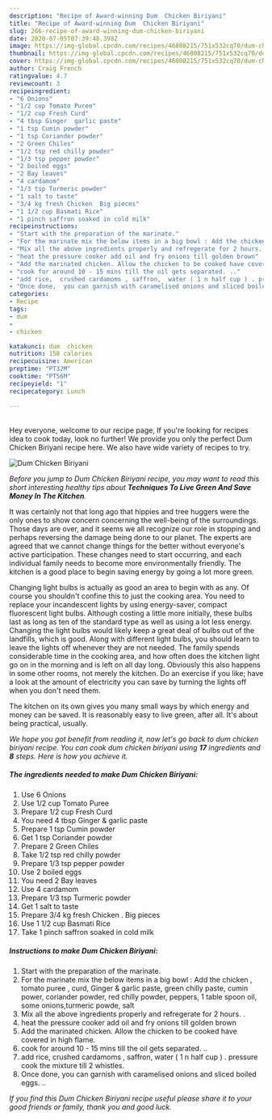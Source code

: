```yaml
---
description: "Recipe of Award-winning Dum  Chicken Biriyani"
title: "Recipe of Award-winning Dum  Chicken Biriyani"
slug: 266-recipe-of-award-winning-dum-chicken-biriyani
date: 2020-07-05T07:39:48.398Z
image: https://img-global.cpcdn.com/recipes/46808215/751x532cq70/dum-chicken-biriyani-recipe-main-photo.jpg
thumbnail: https://img-global.cpcdn.com/recipes/46808215/751x532cq70/dum-chicken-biriyani-recipe-main-photo.jpg
cover: https://img-global.cpcdn.com/recipes/46808215/751x532cq70/dum-chicken-biriyani-recipe-main-photo.jpg
author: Craig French
ratingvalue: 4.7
reviewcount: 3
recipeingredient:
- "6 Onions"
- "1/2 cup Tomato Puree"
- "1/2 cup Fresh Curd"
- "4 tbsp Ginger  garlic paste"
- "1 tsp Cumin powder"
- "1 tsp Coriander powder"
- "2 Green Chiles"
- "1/2 tsp red chilly powder"
- "1/3 tsp pepper powder"
- "2 boiled eggs"
- "2 Bay leaves"
- "4 cardamom"
- "1/3 tsp Turmeric powder"
- "1 salt to taste"
- "3/4 kg fresh Chicken  Big pieces"
- "1 1/2 cup Basmati Rice"
- "1 pinch saffron soaked in cold milk"
recipeinstructions:
- "Start with the preparation of the marinate."
- "For the marinate mix the below items in a big bowl : Add the chicken , tomato puree , curd, Ginger &amp; garlic paste,  green chilly paste, cumin power, coriander powder, red chilly powder, peppers, 1 table spoon oil, some onions,turmeric powde, salt"
- "Mix all the above ingredients properly and refregerate for 2 hours. ."
- "heat the pressure cooker add oil and fry onions till golden brown"
- "Add the marinated chicken. Allow the chicken to be cooked have covered in high flame."
- "cook for around 10 - 15 mins till the oil gets separated. .."
- "add rice,  crushed cardamoms , saffron,  water ( 1 n half cup ) . pressure cook the mixture till 2 whistles."
- "Once done,  you can garnish with caramelised onions and sliced boiled eggs. .."
categories:
- Recipe
tags:
- dum
- 
- chicken

katakunci: dum  chicken 
nutrition: 158 calories
recipecuisine: American
preptime: "PT32M"
cooktime: "PT56M"
recipeyield: "1"
recipecategory: Lunch

---
```

<br>
Hey everyone, welcome to our recipe page, If you're looking for recipes idea to cook today, look no further! We provide you only the perfect Dum  Chicken Biriyani recipe here. We also have wide variety of recipes to try.
<br>


![Dum  Chicken Biriyani](https://img-global.cpcdn.com/recipes/46808215/751x532cq70/dum-chicken-biriyani-recipe-main-photo.jpg)

<i>Before you jump to Dum  Chicken Biriyani recipe, you may want to read this short interesting healthy tips about 
<strong>Techniques To Live Green And Save Money In The Kitchen</strong>.</i>
</br>

It was certainly not that long ago that hippies and tree huggers were the only ones to show concern concerning the well-being of the surroundings. Those days are over, and it seems we all recognize our role in stopping and perhaps reversing the damage being done to our planet. The experts are agreed that we cannot change things for the better without everyone's active participation. These changes need to start occurring, and each individual family needs to become more environmentally friendly. The kitchen is a good place to begin saving energy by going a lot more green.

Changing light bulbs is actually as good an area to begin with as any. Of course you shouldn't confine this to just the cooking area. You need to replace your incandescent lights by using energy-saver, compact fluorescent light bulbs. Although costing a little more initially, these bulbs last as long as ten of the standard type as well as using a lot less energy. Changing the light bulbs would likely keep a great deal of bulbs out of the landfills, which is good. Along with different light bulbs, you should learn to leave the lights off whenever they are not needed. The family spends considerable time in the cooking area, and how often does the kitchen light go on in the morning and is left on all day long. Obviously this also happens in some other rooms, not merely the kitchen. Do an exercise if you like; have a look at the amount of electricity you can save by turning the lights off when you don't need them.

The kitchen on its own gives you many small ways by which energy and money can be saved. It is reasonably easy to live green, after all. It's about being practical, usually.


<i>We hope you got benefit from reading it, now let's go back to dum  chicken biriyani recipe. You can cook dum  chicken biriyani using <strong>17</strong> ingredients and <strong>8</strong> steps. Here is how you achieve it.
</i>

##### The ingredients needed to make Dum  Chicken Biriyani:

1. Use 6 Onions
1. Use 1/2 cup Tomato Puree
1. Prepare 1/2 cup Fresh Curd
1. You need 4 tbsp Ginger &amp; garlic paste
1. Prepare 1 tsp Cumin powder
1. Get 1 tsp Coriander powder
1. Prepare 2 Green Chiles
1. Take 1/2 tsp red chilly powder
1. Prepare 1/3 tsp pepper powder
1. Use 2 boiled eggs
1. You need 2 Bay leaves
1. Use 4 cardamom
1. Prepare 1/3 tsp Turmeric powder
1. Get 1 salt to taste
1. Prepare 3/4 kg fresh Chicken . Big pieces
1. Use 1 1/2 cup Basmati Rice
1. Take 1 pinch saffron soaked in cold milk


##### Instructions to make Dum  Chicken Biriyani:

1. Start with the preparation of the marinate.
1. For the marinate mix the below items in a big bowl : Add the chicken , tomato puree , curd, Ginger &amp; garlic paste,  green chilly paste, cumin power, coriander powder, red chilly powder, peppers, 1 table spoon oil, some onions,turmeric powde, salt
1. Mix all the above ingredients properly and refregerate for 2 hours. .
1. heat the pressure cooker add oil and fry onions till golden brown
1. Add the marinated chicken. Allow the chicken to be cooked have covered in high flame.
1. cook for around 10 - 15 mins till the oil gets separated. ..
1. add rice,  crushed cardamoms , saffron,  water ( 1 n half cup ) . pressure cook the mixture till 2 whistles.
1. Once done,  you can garnish with caramelised onions and sliced boiled eggs. ..


<i>If you find this Dum  Chicken Biriyani recipe useful please share it to your good friends or family, thank you and good luck.</i>
